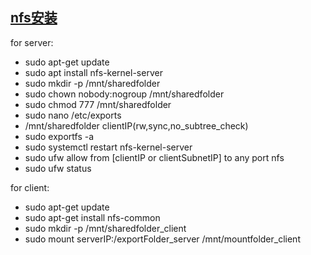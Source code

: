 ## [nfs安装](https://vitux.com/install-nfs-server-and-client-on-ubuntu/)

for server:

* sudo apt-get update
* sudo apt install nfs-kernel-server
* sudo mkdir -p /mnt/sharedfolder
* sudo chown nobody:nogroup /mnt/sharedfolder
* sudo chmod 777 /mnt/sharedfolder
* sudo nano /etc/exports
* /mnt/sharedfolder clientIP(rw,sync,no_subtree_check)
* sudo exportfs -a
* sudo systemctl restart nfs-kernel-server
* sudo ufw allow from [clientIP or clientSubnetIP] to any port nfs
* sudo ufw status

for client:
* sudo apt-get update
* sudo apt-get install nfs-common
* sudo mkdir -p /mnt/sharedfolder_client
* sudo mount serverIP:/exportFolder_server /mnt/mountfolder_client